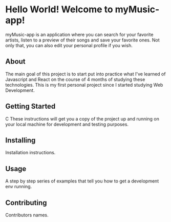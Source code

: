 # Hello World! Welcome to myMusic-app!
  myMusic-app is an application where you can search for your favorite artists, listen to a preview of their songs and save your favorite ones. Not only that, you can also edit your personal profile if you wish.


## About
The main goal of this project is to start put into practice what I've learned of Javascript and React on the course of 4 months of studying these technologies. This is my first personal project since I started studying Web Development.

## Getting Started
C
These instructions will get you a copy of the project up and running on your local machine for development and testing purposes.

## Installing
Installation instructions.

## Usage
A step by step series of examples that tell you how to get a development env running.

## Contributing
Contributors names.